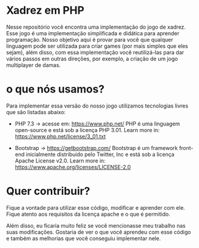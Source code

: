 # Xadrez em PHP

Nesse repositório você encontra uma implementação do jogo de xadrez. Esse jogo é uma implementação simplificada e didática para aprender programação. Nosso objetivo aqui é provar para você que qualquer linguagem pode ser utilizada para criar games (por mais simples que eles sejam), além disso, com essa implementação você reutilizá-las para dar vários passos em outras direções, por exemplo, a criação de um jogo multiplayer de damas.

# o que nós usamos?

Para implementar essa versão do nosso jogo utilizamos tecnologias livres que são listadas abaixo:

- PHP 7.3 → acesse em: https://www.php.net/
PHP é uma linguagem open-source e está sob a licença PHP 3.01. 
Learn more in: https://www.php.net/license/3_01.txt

- Bootstrap → https://getbootstrap.com/
Bootstrap é um framework front-end inicialmente distribuido pelo Twitter, Inc e está sob a licença Apache License v2.0. 
Learn more in: https://www.apache.org/licenses/LICENSE-2.0

# Quer contribuir?

Fique a vontade para utilizar esse código, modificar e aprender com ele. Fique atento aos requisitos da licença apache e o que é permitido. 

Além disso, eu ficaria muito feliz se você mencionasse meu trabalho nas suas modificações. Gostaria de ver o que você aprendeu com esse código e também as melhorias que você conseguiu implementar nele.
